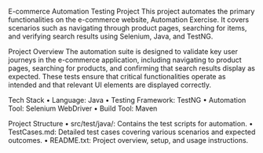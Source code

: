 E-commerce Automation Testing Project
This project automates the primary functionalities on the e-commerce website, Automation Exercise. It covers scenarios such as navigating through product pages, searching for items, and verifying search results using Selenium, Java, and TestNG.

Project Overview
The automation suite is designed to validate key user journeys in the e-commerce application, including navigating to product pages, searching for products, and confirming that search results display as expected. These tests ensure that critical functionalities operate as intended and that relevant UI elements are displayed correctly.

Tech Stack
•	Language: Java
•	Testing Framework: TestNG
•	Automation Tool: Selenium WebDriver
•	Build Tool: Maven

Project Structure
•	src/test/java/: Contains the test scripts for automation.
•	TestCases.md: Detailed test cases covering various scenarios and expected outcomes.
•	README.txt: Project overview, setup, and usage instructions.


